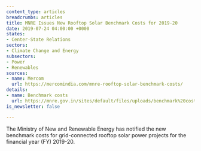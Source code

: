 ```yaml
---
content_type: articles
breadcrumbs: articles
title: MNRE Issues New Rooftop Solar Benchmark Costs for 2019-20
date: 2019-07-24 04:00:00 +0000
states:
- Center-State Relations
sectors:
- Climate Change and Energy
subsectors:
- Power
- Renewables
sources:
- name: Mercom
  url: https://mercomindia.com/mnre-rooftop-solar-benchmark-costs/
details:
- name: Benchmark costs
  url: https://mnre.gov.in/sites/default/files/uploads/benchmark%20cost%202019-20%20%281%29.pdf
is_newsletter: false

---
```

The Ministry of New and Renewable Energy has notified the new benchmark costs for grid-connected rooftop solar power projects for the financial year (FY) 2019-20.
